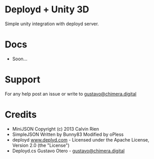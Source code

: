 # Deployd + Unity 3D
Simple unity integration with deployd server.

# Docs
* Soon...

# Support
For any help post an issue or write to gustavo@chimera.digital

# Credits
* MiniJSON Copyright (c) 2013 Calvin Rien
* SimpleJSON Written by Bunny83 Modified by oPless
* deployd www.deplyd.com - Licensed under the Apache License, Version 2.0 (the "License")
* Deployd.cs Gustavo Otero - gustavo@chimera.digital
